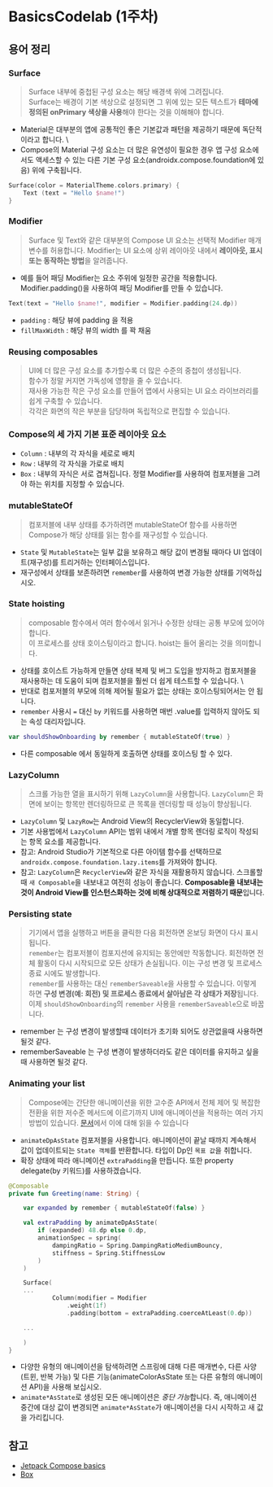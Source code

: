 # BasicsCodelab (1주차)

## 용어 정리

### Surface
> Surface 내부에 중첩된 구성 요소는 해당 배경색 위에 그려집니다. \
  Surface는 배경이 기본 색상으로 설정되면 그 위에 있는 모든 텍스트가 **테마에 정의된 onPrimary 색상을 사용**해야 한다는 것을 이해해야 합니다.

- Material은 대부분의 앱에 공통적인 좋은 기본값과 패턴을 제공하기 때문에 독단적이라고 합니다. \
- Compose의 Material 구성 요소는 더 많은 유연성이 필요한 경우 앱 구성 요소에서도 액세스할 수 있는 다른 기본 구성 요소(androidx.compose.foundation에 있음) 위에 구축됩니다.

```kotlin
Surface(color = MaterialTheme.colors.primary) {
    Text (text = "Hello $name!")
}
```

### Modifier
> Surface 및 Text와 같은 대부분의 Compose UI 요소는 선택적 Modifier 매개변수를 허용합니다. Modifier는 UI 요소에 상위 레이아웃 내에서 **레이아웃, 표시 또는 동작하는 방법**을 알려줍니다.

- 예를 들어 패딩 Modifier는 요소 주위에 일정한 공간을 적용합니다. Modifier.padding()을 사용하여 패딩 Modifier를 만들 수 있습니다.

```kotlin
Text(text = "Hello $name!", modifier = Modifier.padding(24.dp))
```

- `padding` : 해당 뷰에 padding 을 적용
- `fillMaxWidth` : 해당 뷰의 width 를 꽉 채움

### Reusing composables
> UI에 더 많은 구성 요소를 추가할수록 더 많은 수준의 중첩이 생성됩니다. \
  함수가 정말 커지면 가독성에 영향을 줄 수 있습니다. \
  재사용 가능한 작은 구성 요소를 만들어 앱에서 사용되는 UI 요소 라이브러리를 쉽게 구축할 수 있습니다. \
  각각은 화면의 작은 부분을 담당하며 독립적으로 편집할 수 있습니다.

### Compose의 세 가지 기본 표준 레이아웃 요소
- `Column` : 내부의 각 자식을 세로로 배치
- `Row` : 내부의 각 자식을 가로로 배치
- `Box` : 내부의 자식은 서로 겹쳐집니다. 정렬 Modifier를 사용하여 컴포저블을 그려야 하는 위치를 지정할 수 있습니다.

### mutableStateOf
> 컴포저블에 내부 상태를 추가하려면 mutableStateOf 함수를 사용하면 Compose가 해당 상태를 읽는 함수를 재구성할 수 있습니다.

- `State` 및 `MutableState`는 일부 값을 보유하고 해당 값이 변경될 때마다 UI 업데이트(재구성)를 트리거하는 인터페이스입니다.
- 재구성에서 상태를 보존하려면 `remember`를 사용하여 변경 가능한 상태를 기억하십시오.

### State hoisting
> composable 함수에서 여러 함수에서 읽거나 수정한 상태는 공통 부모에 있어야 합니다. \
  이 프로세스를 상태 호이스팅이라고 합니다. hoist는 들어 올리는 것을 의미합니다.

- 상태를 호이스트 가능하게 만들면 상태 복제 및 버그 도입을 방지하고 컴포저블을 재사용하는 데 도움이 되며 컴포저블을 훨씬 더 쉽게 테스트할 수 있습니다. \
- 반대로 컴포저블의 부모에 의해 제어될 필요가 없는 상태는 호이스팅되어서는 안 됩니다.
- `remember` 사용시 `=` 대신 `by` 키워드를 사용하면 매번 .value를 입력하지 않아도 되는 속성 대리자입니다.

```kotlin
var shouldShowOnboarding by remember { mutableStateOf(true) }
```

- 다른 composable 에서 동일하게 호출하면 상태를 호이스팅 할 수 있다.


### LazyColumn
> 스크롤 가능한 열을 표시하기 위해 `LazyColumn`을 사용합니다. `LazyColumn`은 화면에 보이는 항목만 렌더링하므로 큰 목록을 렌더링할 때 성능이 향상됩니다.

- `LazyColumn` 및 `LazyRow`는 Android View의 RecyclerView와 동일합니다.
- 기본 사용법에서 `LazyColumn` API는 범위 내에서 개별 항목 렌더링 로직이 작성되는 항목 요소를 제공합니다.
- 참고: Android Studio가 기본적으로 다른 아이템 함수를 선택하므로 `androidx.compose.foundation.lazy.items`를 가져와야 합니다.
- 참고: `LazyColumn`은 `RecyclerView`와 같은 자식을 재활용하지 않습니다. 스크롤할 때 `새 Composable`을 내보내고 여전히 성능이 좋습니다. **Composable을 내보내는 것이 Android View를 인스턴스화하는 것에 비해 상대적으로 저렴하기 때문**입니다.

### Persisting state
> 기기에서 앱을 실행하고 버튼을 클릭한 다음 회전하면 온보딩 화면이 다시 표시됩니다.\
  `remember`는 컴포저블이 컴포지션에 유지되는 동안에만 작동합니다. 회전하면 전체 활동이 다시 시작되므로 모든 상태가 손실됩니다. 이는 구성 변경 및 프로세스 종료 시에도 발생합니다. \
  `remember`를 사용하는 대신 `rememberSaveable`을 사용할 수 있습니다. 이렇게 하면 **구성 변경(예: 회전) 및 프로세스 종료에서 살아남은 각 상태가 저장**됩니다.\
  이제 `shouldShowOnboarding`의 `remember` 사용을 `rememberSaveable`으로 바꿉니다.

- remember 는 구성 변경이 발생할때 데이터가 초기화 되어도 상관없을때 사용하면 될것 같다.
- rememberSaveable 는 구성 변경이 발생하더라도 같은 데이터를 유지하고 싶을 때 사용하면 될것 같다.

### Animating your list
> Compose에는 간단한 애니메이션을 위한 고수준 API에서 전체 제어 및 복잡한 전환을 위한 저수준 메서드에 이르기까지 UI에 애니메이션을 적용하는 여러 가지 방법이 있습니다. [문서](https://developer.android.com/jetpack/compose/animation)에서 이에 대해 읽을 수 있습니다

- `animateDpAsState` 컴포저블을 사용합니다. 애니메이션이 끝날 때까지 계속해서 값이 업데이트되는 `State 객체`를 반환합니다. 타입이 Dp인 `목표 값`을 취합니다.
- 확장 상태에 따라 애니메이션 `extraPadding`을 만듭니다. 또한 property delegate(by 키워드)를 사용하겠습니다.

```kotlin
@Composable
private fun Greeting(name: String) {

    var expanded by remember { mutableStateOf(false) }

    val extraPadding by animateDpAsState(
        if (expanded) 48.dp else 0.dp,
        animationSpec = spring(
            dampingRatio = Spring.DampingRatioMediumBouncy,
            stiffness = Spring.StiffnessLow
        )
    )

    Surface(
    ...
            Column(modifier = Modifier
                .weight(1f)
                .padding(bottom = extraPadding.coerceAtLeast(0.dp))

    ...

    )
}
```

- 다양한 유형의 애니메이션을 탐색하려면 스프링에 대해 다른 매개변수, 다른 사양(트윈, 반복 가능) 및 다른 기능(animateColorAsState 또는 다른 유형의 애니메이션 API)을 사용해 보십시오.
- `animate*AsState`로 생성된 모든 애니메이션은 *중단 가능*합니다. 즉, 애니메이션 중간에 대상 값이 변경되면 `animate*AsState`가 애니메이션을 다시 시작하고 새 값을 가리킵니다.


## 참고
- [Jetpack Compose basics](https://developer.android.com/codelabs/jetpack-compose-basics?continue=https%3A%2F%2Fdeveloper.android.com%2Fcourses%2Fpathways%2Fcompose%23codelab-https%3A%2F%2Fdeveloper.android.com%2Fcodelabs%2Fjetpack-compose-basics#0)
- [Box](https://foso.github.io/Jetpack-Compose-Playground/layout/box/)
